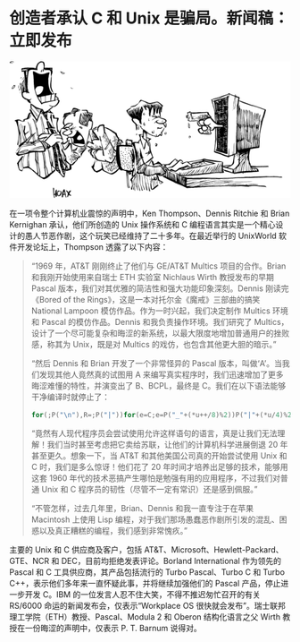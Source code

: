 # 创造者承认 C 和 Unix 是骗局。新闻稿：立即发布

![](../.gitbook/assets/pianju.png)


在一项令整个计算机业震惊的声明中，Ken Thompson、Dennis Ritchie 和 Brian Kernighan 承认，他们所创造的 Unix 操作系统和 C 编程语言其实是一个精心设计的愚人节恶作剧，这个玩笑已经维持了二十多年。在最近举行的 UnixWorld 软件开发论坛上，Thompson 透露了以下内容：


>“1969 年，AT&T 刚刚终止了他们与 GE/AT&T Multics 项目的合作。Brian 和我刚开始使用来自瑞士 ETH 实验室 Nichlaus Wirth 教授发布的早期 Pascal 版本，我们对其优雅的简洁性和强大功能印象深刻。Dennis 刚读完《Bored of the Rings》，这是一本对托尔金《魔戒》三部曲的搞笑 National Lampoon 模仿作品。作为一时兴起，我们决定制作 Multics 环境和 Pascal 的模仿作品。Dennis 和我负责操作环境。我们研究了 Multics，设计了一个尽可能复杂和晦涩的新系统，以最大限度地增加普通用户的挫败感，称其为 Unix，既是对 Multics 的戏仿，也包含其他更大胆的暗示。”
>
>“然后 Dennis 和 Brian 开发了一个非常怪异的 Pascal 版本，叫做‘A’。当我们发现其他人竟然真的试图用 A 来编写真实程序时，我们迅速增加了更多晦涩难懂的特性，并演变出了 B、BCPL，最终是 C。我们在以下语法能够干净编译时就停止了：
>
>```c
>for(;P("\n"),R=;P("|"))for(e=C;e=P("_"+(*u++/8)%2))P("|"+(*u/4)%2);
>```
>
>“竟然有人现代程序员会尝试使用允许这样语句的语言，真是让我们无法理解！我们当时甚至考虑把它卖给苏联，让他们的计算机科学进展倒退 20 年甚至更久。想象一下，当 AT\&T 和其他美国公司真的开始尝试使用 Unix 和 C 时，我们是多么惊讶！他们花了 20 年时间才培养出足够的技术，能够用这套 1960 年代的技术恶搞产生哪怕是勉强有用的应用程序，不过我们对普通 Unix 和 C 程序员的韧性（尽管不一定有常识）还是感到佩服。”
>
>“不管怎样，过去几年里，Brian、Dennis 和我一直专注于在苹果 Macintosh 上使用 Lisp 编程，对于我们那场愚蠢恶作剧所引发的混乱、困惑以及真正糟糕的编程，我们感到非常愧疚。”

主要的 Unix 和 C 供应商及客户，包括 AT\&T、Microsoft、Hewlett-Packard、GTE、NCR 和 DEC，目前均拒绝发表评论。Borland International 作为领先的 Pascal 和 C 工具供应商，其产品包括流行的 Turbo Pascal、Turbo C 和 Turbo C++，表示他们多年来一直怀疑此事，并将继续加强他们的 Pascal 产品，停止进一步开发 C。IBM 的一位发言人忍不住大笑，不得不推迟匆忙召开的有关 RS/6000 命运的新闻发布会，仅表示“Workplace OS 很快就会发布”。瑞士联邦理工学院（ETH）教授、Pascal、Modula 2 和 Oberon 结构化语言之父 Wirth 教授在一份晦涩的声明中，仅表示 P. T. Barnum 说得对。

